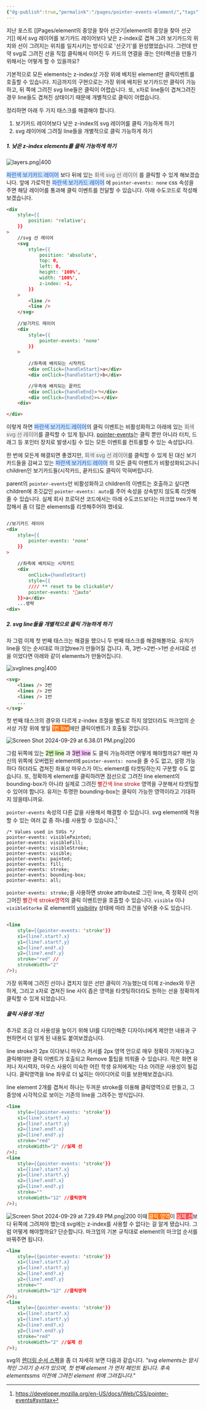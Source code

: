 ```yaml
---
{"dg-publish":true,"permalink":"/pages/pointer-events-element/","tags":["CSS"],"created":"2024-09-29","updated":"2024-09-29T16:19:00"}
---
```


지난 포스트 [[Pages/element의 중앙을 찾아 선긋기\|element의 중앙을 찾아 선긋기]] 에서 svg 레이어를 보기카드 레이어보다 낮은 z-index로 겹쳐 그려 보기카드의 위치와 선이 그려지는 위치를 일치시키는 방식으로 '선긋기'를 완성했었습니다. 그런데 만약 svg로 그려진 선을 직접 클릭해서 이어진 두 카드의 연결을 끊는 인터랙션을 만들기 위해서는 어떻게 할 수 있을까요? 

기본적으로 모든 elements는 z-index상 가장 위에 배치된 element만 클릭이벤트를 호출할 수 있습니다. 지금까지의 구현으로는 가장 위에 배치된 보기카드만 클릭이 가능하고, 뒤 쪽에 그려진 svg line들은 클릭이 어렵습니다. 또, x자로 line들이 겹쳐그려진 경우 line들도 겹쳐진 상태이기 때문에 개별적으로 클릭이 어렵습니다.

정리하면 아래 두 가지 태스크를 해결해야 합니다.
1. 보기카드 레이어보다 낮은 z-index의 svg 레이어를 클릭 가능하게 하기
2. svg 레이어에 그려질 line들을 개별적으로 클릭 가능하게 하기

##### 1. 낮은 z-index elements를 클릭 가능하게 하기

![layers.png|400](/img/user/layers.png)

<span style="background:rgba(5, 117, 197, 0.2)"><font color="#245bdb">파란색 보기카드 레이어</font></span> 보다 뒤에 있는 <span style="background:rgba(140, 140, 140, 0.12)"><font color="#646a73">회색 svg 선 레이어</font></span> 를 클릭할 수 있게 해보겠습니다. 앞에 가로막힌 <span style="background:rgba(5, 117, 197, 0.2)"><font color="#245bdb">파란색 보기카드 레이어</font></span> 에 `pointer-events: none` css 속성을 주면 해당 레이어를 통과해 클릭 이벤트를 전달할 수 있습니다. 아래 수도코드로 작성해보겠습니다.

```html
<div 
	style={{
		position: 'relative';	  
	}}
>
	//svg 선 레이어
	<svg
		style={{
			position: 'absolute',
			top: 0,
			left: 0,
			height: '100%',
			width: '100%',
			z-index: -1,
		}}
	>
		<line />
		<line />
	</svg>
	
	//보기카드 레이어
	<div
		style={{
			pointer-events: 'none'
		}}
	>
		
		//좌측에 배치되는 시작카드
		<div onClick={handleStart}>a</div>
		<div onClick={handleStart}>b</div>

		//우측에 배치되는 끝카드
		<div onClick={handleEnd}>ㄱ</div>
		<div onClick={handleEnd}>ㄴ</div>
	<div>

</div>
```

이렇게 하면 <span style="background:rgba(5, 117, 197, 0.2)"><font color="#245bdb">파란색 보기카드 레이어</font></span>의 클릭 이벤트는 비활성화하고 아래에 있는 <span style="background:rgba(140, 140, 140, 0.12)"><font color="#646a73">회색 svg 선 레이어</font></span>를 클릭할 수 있게 됩니다. [pointer-events](https://developer.mozilla.org/en-US/docs/Web/CSS/pointer-events)는 클릭 뿐만 아니라 터치, 드래그 등 포인터 장치로 발생시킬 수 있는 모든 이벤트를 컨트롤할 수 있는 속성입니다. 

한 번에 모든게 해결되면 좋겠지만, <span style="background:rgba(140, 140, 140, 0.12)"><font color="#646a73">회색 svg 선 레이어</font></span>를 클릭할 수 있게 된 대신 보기카드들을 감싸고 있는 <span style="background:rgba(5, 117, 197, 0.2)"><font color="#245bdb">파란색 보기카드 레이어</font></span> 의 모든 클릭 이벤트가 비활성화되고나니 children인 보기카드들(시작카드, 끝카드)도 클릭이 막혀버립니다.

parent의 `pointer-events`만 비활성화하고 children의 이벤트는 호출하고 싶다면 children에 초깃값인 `pointer-events: auto`를 주어 속성을 상속받지 않도록 리셋해줄 수 있습니다. 실제 회사 프로덕션 코드에서는 아래 수도코드보다는 마크업 tree가 복잡해서 좀 더 많은 elements를 리셋해주어야 했네요. 

```html

//보기카드 레이어
<div
	style={{
		pointer-events: 'none'
	}}
>
	
	//좌측에 배치되는 시작카드
	<div 
		onClick={handleStart} 		
		style={{
		//// ** reset to be clickable*/
		pointer-events: 'auto'
	}}>a</div>
	...생략
<div>
```
##### 2. svg line들을 개별적으로 클릭 가능하게 하기

자 그럼 이제 첫 번째 태스크는 해결을 했으니 두 번째 태스크를 해결해볼까요. 유저가 line을 잇는 순서대로 마크업tree가 만들어질 겁니다. 즉, 3번->2번->1번 순서대로 선을 이었다면 아래와 같이 elements가 만들어집니다. 

![svglines.png|400](/img/user/svglines.png)

```html
<svg>
	<lines /> 3번
	<lines /> 2번
	<lines /> 1번
	...
</svg>

```
첫 번째 태스크의 경우와 다르게 z-index 조절을 별도로 하지 않았더라도 마크업의 순서상 가장 위에 쌓일 <span style="background-color: #FF7002"><font color="#fff">1번 line</font></span>에만 클릭이벤트가 호출될 것입니다.

![Screen Shot 2024-09-29 at 6.38.01 PM.png|200](/img/user/Screen%20Shot%202024-09-29%20at%206.38.01%20PM.png)

그럼 뒤쪽에 있는 <span style="background:#d3f8b6">2번 line</span> 과 <span style="background:#fdbfff">3번 line</span> 도 클릭 가능하려면 어떻게 해야할까요? 매번 자신의 위쪽에 오버랩된 element에 `pointer-events: none`을 줄 수도 없고, 설령 가능하다 하더라도 겹쳐진 좌표상 마우스가 어느 element를 타겟팅하는지 구분할 수도 없습니다. 또, 정확하게 element를 클릭하려면 점선으로 그려진 line element의 bounding-box가 아니라 실제로 그려진 <font color="#c00000">빨간색 line stroke</font> 영역을 구분해서 타겟팅할 수 있어야 합니다. 유저는 투명한 bounding-box는 클릭이 가능한 영역이라고 기대하지 않을테니까요.

`pointer-events` 속성의 다른 값을 사용해서 해결할 수 있습니다. svg element에 적용할 수 있는 여러 값 중 하나를 사용할 수 있습니다.[^pointer-events-syntax]
`
```
/* Values used in SVGs */
pointer-events: visiblePainted;
pointer-events: visibleFill;
pointer-events: visibleStroke;
pointer-events: visible;
pointer-events: painted;
pointer-events: fill;
pointer-events: stroke;
pointer-events: bounding-box;
pointer-events: all;
````

`pointer-events: stroke;`을 사용하면 stroke attribute로 그린 line, 즉 정확히 선이 그어진 <font color="#c00000">빨간색 stroke영역</font>의 클릭 이벤트만을 호출할 수 있습니다. `visible` 이나 `visibleStorke` 로 element의 [visibility](https://developer.mozilla.org/en-US/docs/Web/CSS/visibility)
 상태에 따라 조건을 넣어줄 수도 있습니다.
```html

<line
	style={{pointer-events: 'stroke'}}
	x1={line?.start?.x}
	y1={line?.start?.y}
	x2={line?.end?.x}
	y2={line?.end?.y}
	stroke="red" //
	strokeWidth="2"
/>);
```

가장 위쪽에 그려진 선이나 겹치지 않은 선만 클릭이 가능했는데 이제 z-index와 무관하게, 그리고 x자로 겹쳐진 line 사이 좁은 영역을 타겟팅하더라도 원하는 선을 정확하게 클릭할 수 있게 되었습니다. 


##### 클릭 사용성 개선
추가로 조금 더 사용성을 높이기 위해 UI를 디자인해준 디자이너에게 제안한 내용과 구현하면서 더 알게 된 내용도 붙여보겠습니다.

line stroke가 2px 이다보니 마우스 커서를 2px 영역 안으로 매우 정확히 가져다놓고 클릭해야만 클릭 이벤트가 호출되고 Remove 툴팁을 띄워줄 수 있습니다. 작은 화면 유저나 저시력자, 마우스 사용이 미숙한 어린 학생 유저에게는 다소 어려운 사용성이 될겁니다. 클릭영역을 line 좌우로 더 넓히는 아이디어로 이를 보완해보겠습니다. 

line element 2개를 겹쳐서 하나는 두꺼운 stroke를 이용해 클릭영역으로 만들고, 그 중앙에 시각적으로 보이는 기존의 line을 그려주는 방식입니다. 

```html
<line
	style={{pointer-events: 'stroke'}}
	x1={line?.start?.x}
	y1={line?.start?.y}
	x2={line?.end?.x}
	y2={line?.end?.y}
	stroke="red"
	strokeWidth="2" //실제 선
/>);
<line
	style={{pointer-events: 'stroke'}}
	x1={line?.start?.x}
	y1={line?.start?.y}
	x2={line?.end?.x}
	y2={line?.end?.y}
	stroke=""
	strokeWidth="12" //클릭영역
/>);

```
![Screen Shot 2024-09-29 at 7.29.49 PM.png|200](/img/user/Screen%20Shot%202024-09-29%20at%207.29.49%20PM.png)
이때 <span style="background-color: #FF7002"><font color="#fff">클릭 영역</font></span>이 <span style="background:#ff4d4f"><font color="#fff">실제 선</font></span>보다 뒤쪽에 그려져야 했는데 svg에는 z-index를 사용할 수 없다는 걸 알게 됐습니다. 그럼 어떻게 해야할까요? 단순합니다. 마크업의 기본 규칙대로 element의 마크업 순서를 바꿔주면 됩니다.

```html
<line
	style={{pointer-events: 'stroke'}}
	x1={line?.start?.x}
	y1={line?.start?.y}
	x2={line?.end?.x}
	y2={line?.end?.y}
	stroke=""
	strokeWidth="12" //클릭영역
/>);
<line
	style={{pointer-events: 'stroke'}}
	x1={line?.start?.x}
	y1={line?.start?.y}
	x2={line?.end?.x}
	y2={line?.end?.y}
	stroke="red"
	strokeWidth="2" //실제 선
/>);

```

svg의 [렌더링 순서 스펙](https://www.w3.org/TR/SVG11/render.html#RenderingOrder)을 좀 더 자세히 보면 다음과 같습니다.
*"svg elements는 암시적인 그리기 순서가 있으며, 첫 번째 element 가 먼저 페인트 됩니다. 후속 elementssms 이전에 그려진 element 위에 그려집니다."*




[^pointer-events-syntax]:https://developer.mozilla.org/en-US/docs/Web/CSS/pointer-events#syntax